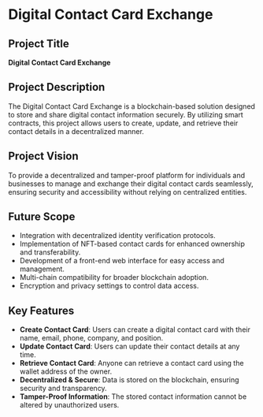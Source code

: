 # Digital Contact Card Exchange

## Project Title
**Digital Contact Card Exchange**

## Project Description
The Digital Contact Card Exchange is a blockchain-based solution designed to store and share digital contact information securely. By utilizing smart contracts, this project allows users to create, update, and retrieve their contact details in a decentralized manner.

## Project Vision
To provide a decentralized and tamper-proof platform for individuals and businesses to manage and exchange their digital contact cards seamlessly, ensuring security and accessibility without relying on centralized entities.

## Future Scope
- Integration with decentralized identity verification protocols.
- Implementation of NFT-based contact cards for enhanced ownership and transferability.
- Development of a front-end web interface for easy access and management.
- Multi-chain compatibility for broader blockchain adoption.
- Encryption and privacy settings to control data access.

## Key Features
- **Create Contact Card**: Users can create a digital contact card with their name, email, phone, company, and position.
- **Update Contact Card**: Users can update their contact details at any time.
- **Retrieve Contact Card**: Anyone can retrieve a contact card using the wallet address of the owner.
- **Decentralized & Secure**: Data is stored on the blockchain, ensuring security and transparency.
- **Tamper-Proof Information**: The stored contact information cannot be altered by unauthorized users.

